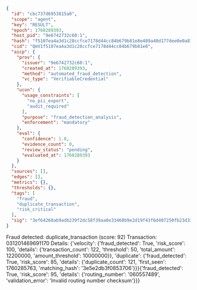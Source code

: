 ```json
{
  "id": "cbc737d6953815a0",
  "scope": "agent",
  "key": "RESULT",
  "epoch": 1760289393,
  "host_pid": "9e6742732c60:1",
  "hash": "f5107ea4a3d1c28ccfce7178d44cc84b679b81e8e489a40d177dee0e0a810140",
  "cid": "QmV1f5107ea4a3d1c28ccfce7178d44cc84b679b81e8",
  "aicp": {
    "prov": {
      "issuer": "9e6742732c60:1",
      "created_at": 1760289393,
      "method": "automated_fraud_detection",
      "vc_type": "VerifiableCredential"
    },
    "ucon": {
      "usage_constraints": [
        "no_pii_export",
        "audit_required"
      ],
      "purpose": "fraud_detection_analysis",
      "enforcement": "mandatory"
    },
    "eval": {
      "confidence": 1.0,
      "evidence_count": 0,
      "review_status": "pending",
      "evaluated_at": 1760289393
    }
  },
  "sources": [],
  "edges": [],
  "metrics": {},
  "thresholds": {},
  "tags": [
    "fraud",
    "duplicate_transaction",
    "risk_critical"
  ],
  "sig": "3ef64268ab9adb239f2dc58f39aa0e33460b9e2d19f43f6d407250fb23d33d2a"
}
```

Fraud detected: duplicate_transaction (score: 92)
Transaction: 031201469691170
Details: {'velocity': {'fraud_detected': True, 'risk_score': 100, 'details': {'transaction_count': 122, 'threshold': 50, 'total_amount': 12200000, 'amount_threshold': 10000000}}, 'duplicate': {'fraud_detected': True, 'risk_score': 85, 'details': {'duplicate_count': 121, 'first_seen': 1760285763, 'matching_hash': '3e5e2db3f0853706'}}}{'fraud_detected': True, 'risk_score': 95, 'details': {'routing_number': '060557489', 'validation_error': 'Invalid routing number checksum'}}}